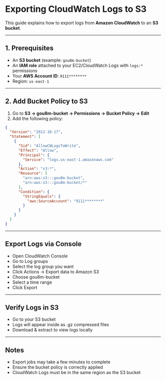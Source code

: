# Exporting CloudWatch Logs to S3

This guide explains how to export logs from **Amazon CloudWatch** to an **S3 bucket**.

---

## 1. Prerequisites
- An **S3 bucket** (example: `gou8m-bucket`)
- An **IAM role** attached to your EC2/CloudWatch Logs with `logs:*` permissions
- Your **AWS Account ID**: `9111********`
- Region: `us-east-1`

---

## 2. Add Bucket Policy to S3

1. Go to **S3 → gou8m-bucket → Permissions → Bucket Policy → Edit**
2. Add the following policy:

```json
{
  "Version": "2012-10-17",
  "Statement": [
    {
      "Sid": "AllowCWLogsToWrite",
      "Effect": "Allow",
      "Principal": {
        "Service": "logs.us-east-1.amazonaws.com"
      },
      "Action": "s3:*",
      "Resource": [
        "arn:aws:s3:::gou8m-bucket",
        "arn:aws:s3:::gou8m-bucket/*"
      ],
      "Condition": {
        "StringEquals": {
          "aws:SourceAccount": "9111********"
        }
      }
    }
  ]
}
```
---

## Export Logs via Console

- Open CloudWatch Console
- Go to Log groups
- Select the log group you want
- Click Actions → Export data to Amazon S3
- Choose gou8m-bucket
- Select a time range
- Click Export

---

## Verify Logs in S3

- Go to your S3 bucket
- Logs will appear inside as .gz compressed files
- Download & extract to view logs locally

---

## Notes

- Export jobs may take a few minutes to complete
- Ensure the bucket policy is correctly applied
- CloudWatch Logs must be in the same region as the S3 bucket
